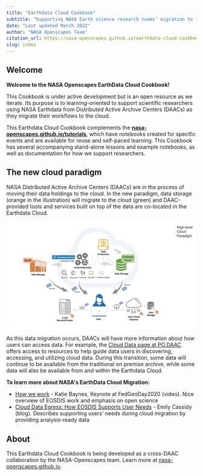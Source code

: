 ```yaml
---
title: "Earthdata Cloud Cookbook"
subtitle: "Supporting NASA Earth science research teams’ migration to the cloud" 
date: "Last updated March 2022"
author: "NASA Openscapes Team"
citation_url: https://nasa-openscapes.github.io/earthdata-cloud-cookbook/
slug: index
---
```


## Welcome

**Welcome to the NASA Openscapes EarthData Cloud Cookbook!**

This Cookbook is under active development but is an open resource as we iterate. Its purpose is to learning-oriented to support scientific researchers using NASA Earthdata from Distributed Active Archive Centers (DAACs) as they migrate their workflows to the cloud. 

This Earthdata Cloud Cookbook complements the **[nasa-openscapes.github.io/tutorials](https://nasa-openscapes.github.io/tutorials)**, which have notebooks created for specific events and are available for reuse and self-paced learning. This Cookbook has several accompanying stand-alone lessons and example notebooks, as well as documentation for how we support researchers. 

## The new cloud paradigm

NASA Distributed Active Archive Centers (DAACs) are in the process of moving their data holdings to the cloud. In the new paradigm, data storage (orange in the illustration) will migrate to the cloud (green) and DAAC-provided tools and services built on top of the data are co-located in the Earthdata Cloud.

![Illustration by Catalina Oaida, PO.DAAC](cloud-paradigm-earthdata-oaida.jpg)

As this data migration occurs, DAACs will have more information about how users can access data. For example, the [Cloud Data page at PO.DAAC](https://podaac.jpl.nasa.gov/cloud-datasets/about) offers access to resources to help guide data users in discovering, accessing, and utilizing cloud data. During this transition, some data will continue to be available from the traditional on premise archive, while some data will also be available from and within the Earthdata Cloud.


**To learn more about NASA's EarthData Cloud Migration:**

- [How we work](https://vimeo.com/434343794) - Katie Baynes, Keynote at FedGeoDay2020 (video). Nice overview of EOSDIS work and emphasis on open science
- [Cloud Data Egress: How EOSDIS Supports User Needs](https://earthdata.nasa.gov/learn/articles/cloud-data-egress) - Emily Cassidy (blog). Describes supporting users’ needs during cloud migration by providing analysis-ready data


## About

This Earthdata Cloud Cookbook is being developed as a cross-DAAC collaboration by the NASA-Openscapes team. Learn more at [nasa-openscapes.github.io](https://nasa-openscapes.github.io).
